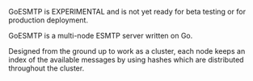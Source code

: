 GoESMTP is EXPERIMENTAL and is not yet ready for beta testing or for production deployment.

GoESMTP is a multi-node ESMTP server written on Go.

Designed from the ground up to work as a cluster, each node keeps an index of the available messages by using hashes which are distributed throughout the cluster.
